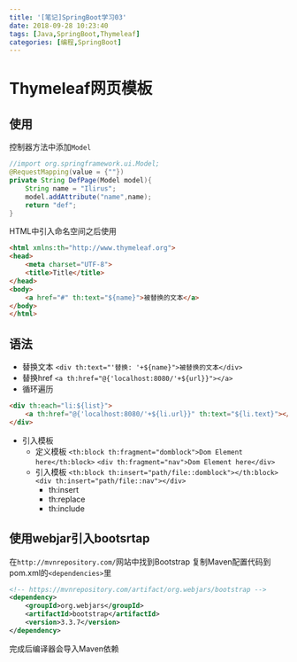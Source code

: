 ```yaml
---
title: '[笔记]SpringBoot学习03'
date: 2018-09-28 10:23:40
tags: [Java,SpringBoot,Thymeleaf]
categories: [编程,SpringBoot]
---
```


# Thymeleaf网页模板
## 使用
控制器方法中添加`Model`
```java
//import org.springframework.ui.Model;
@RequestMapping(value = {""})
private String DefPage(Model model){
    String name = "Ilirus";
    model.addAttribute("name",name);
    return "def";
}
```

HTML中引入命名空间之后使用
```html
<html xmlns:th="http://www.thymeleaf.org">
<head>
    <meta charset="UTF-8">
    <title>Title</title>
</head>
<body>
    <a href="#" th:text="${name}">被替换的文本</a>
</body>
</html>
```

<!-- more -->

## 语法
- 替换文本
`<div th:text="'替换: '+${name}">被替换的文本</div>`
- 替换href
`<a th:href="@{'localhost:8080/'+${url}}"></a>`
- 循环遍历
```html
<div th:each="li:${list}">
    <a th:href="@{'localhost:8080/'+${li.url}}" th:text="${li.text}"></a>
</div>
```
- 引入模板
  - 定义模板
    `<th:block th:fragment="domblock">Dom Element here</th:block>`
    `<div th:fragment="nav">Dom Element here</div>`
  - 引入模板
    `<th:block th:insert="path/file::domblock"></th:block>`
    `<div th:insert="path/file::nav"></div>`
    - th:insert
    - th:replace
    - th:include




## 使用webjar引入bootsrtap
在`http://mvnrepository.com/`网站中找到Bootstrap
复制Maven配置代码到pom.xml的`<dependencies>`里
```xml
<!-- https://mvnrepository.com/artifact/org.webjars/bootstrap -->
<dependency>
    <groupId>org.webjars</groupId>
    <artifactId>bootstrap</artifactId>
    <version>3.3.7</version>
</dependency>
```
完成后编译器会导入Maven依赖